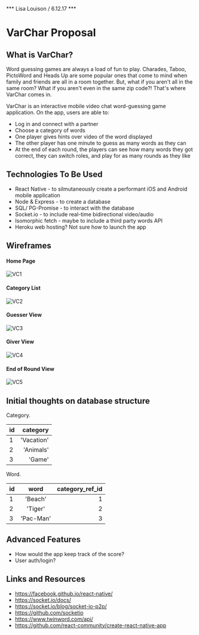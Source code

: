 *** Lisa Louison / 6.12.17 ***

# VarChar Proposal

## What is VarChar?

Word guessing games are always a load of fun to play. Charades, Taboo, PictoWord and Heads Up are some popular ones that come to mind when family and friends are all in a room together. But, what if you aren't all in the same room? What if you aren't even in the same zip code?! That's where VarChar comes in.

VarChar is an interactive mobile video chat word-guessing game application. On the app, users are able to: 
- Log in and connect with a partner
- Choose a category of words
- One player gives hints over video of the word displayed 
- The other player has one minute to guess as many words as they can
- At the end of each round, the players can see how many words they got correct, they can switch roles, and play for as many rounds as they like

## Technologies To Be Used
- React Native - to silmutaneously create a performant iOS and Android mobile application
- Node & Express - to create a database
- SQL/ PG-Promise - to interact with the database
- Socket.io - to include real-time bidirectional video/audio
- Isomorphic fetch - maybe to include a third party words API
- Heroku web hosting? Not sure how to launch the app

## Wireframes

#### Home Page

![VC1](./assets/VC1.png)

#### Category List

![VC2](assets/VC2.png)

#### Guesser View

![VC3](assets/VC3.png)

#### Giver View

![VC4](assets/VC4.png)

#### End of Round View

![VC5](assets/VC5.png)

## Initial thoughts on database structure

Category.

| id | category     |
|----| ------------:|
| 1  | 'Vacation'   |
| 2  | 'Animals'    |
| 3  | 'Game'       |

Word.

| id | word        | category_ref_id  |
|--- |:-----------:|-----------------:|
| 1  | 'Beach'     | 1                |
| 2  | 'Tiger'     | 2                |
| 3  | 'Pac-Man'   | 3                |


## Advanced Features
- How would the app keep track of the score?
- User auth/login?


## Links and Resources

- https://facebook.github.io/react-native/
- https://socket.io/docs/
- https://socket.io/blog/socket-io-p2p/
- https://github.com/socketio
- https://www.twinword.com/api/
- https://github.com/react-community/create-react-native-app